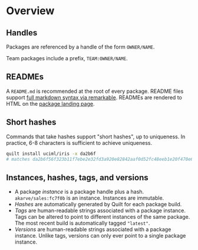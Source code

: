 # Overview

## Handles

Packages are referenced by a handle of the form `OWNER/NAME`.

Team packages include a prefix, `TEAM:OWNER/NAME`.

## READMEs

A `README.md` is recommended at the root of every package. README files support [full markdown syntax via remarkable](https://jonschlinkert.github.io/remarkable/demo/). READMEs are rendered to HTML on the [package landing page](https://quiltdata.com/package/danWebster/sgRNAs).

## Short hashes

Commands that take hashes support "short hashes", up to uniqueness. In practice, 6-8 characters is sufficient to achieve uniqueness.

```bash
quilt install uciml/iris -x da2b6f
# matches da2b6f56f323b11f7ebe2e32fd3a920e82842aaf0d52fc48eeb1e20f470e66c7
```

## Instances, hashes, tags, and versions

* A package _instance_ is a package handle plus a hash. `akarve/sales:fc7f0b` is an instance. Instances are immutable.
* _Hashes_ are automatically generated by Quilt for each package build.
* _Tags_ are human-readable strings associated with a package instance. Tags can be altered to point to different instances of the same package. The most recent build is automatically tagged `"latest"`.
* _Versions_ are human-readable strings associated with a package instance. Unlike tags, versions can only ever point to a single package instance.

